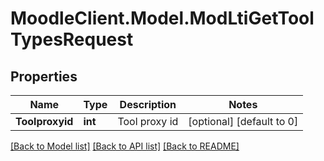 # MoodleClient.Model.ModLtiGetToolTypesRequest

## Properties

Name | Type | Description | Notes
------------ | ------------- | ------------- | -------------
**Toolproxyid** | **int** | Tool proxy id | [optional] [default to 0]

[[Back to Model list]](../README.md#documentation-for-models) [[Back to API list]](../README.md#documentation-for-api-endpoints) [[Back to README]](../README.md)


